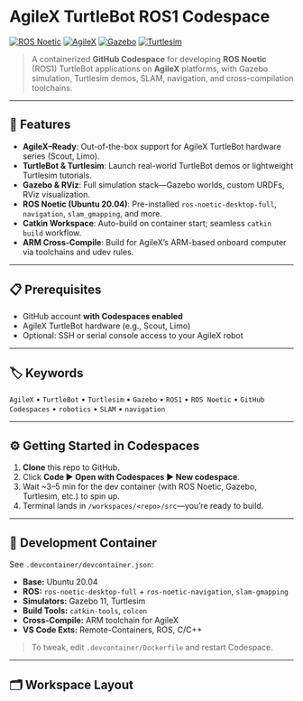 <!--
<meta name="keywords" content="AgileX, TurtleBot, Turtlesim, Gazebo, ROS1, Codespaces, ROS Noetic, robotics, navigation, SLAM, catkin"/>
-->

# AgileX TurtleBot ROS1 Codespace

[![ROS Noetic](https://img.shields.io/badge/ROS-Noetic-blue)](#) [![AgileX](https://img.shields.io/badge/Platform-AgileX-green)](#) [![Gazebo](https://img.shields.io/badge/Simulator-Gazebo-orange)](#) [![Turtlesim](https://img.shields.io/badge/Simulator-Turtlesim-lightgrey)](#)

> A containerized **GitHub Codespace** for developing **ROS Noetic** (ROS1) TurtleBot applications on **AgileX** platforms, with Gazebo simulation, Turtlesim demos, SLAM, navigation, and cross-compilation toolchains.

---

## 🚀 Features

- **AgileX–Ready**: Out-of-the-box support for AgileX TurtleBot hardware series (Scout, Limo).  
- **TurtleBot & Turtlesim**: Launch real-world TurtleBot demos or lightweight Turtlesim tutorials.  
- **Gazebo & RViz**: Full simulation stack—Gazebo worlds, custom URDFs, RViz visualization.  
- **ROS Noetic (Ubuntu 20.04)**: Pre-installed `ros-noetic-desktop-full`, `navigation`, `slam_gmapping`, and more.  
- **Catkin Workspace**: Auto-build on container start; seamless `catkin build` workflow.  
- **ARM Cross-Compile**: Build for AgileX’s ARM-based onboard computer via toolchains and udev rules.

---

## 📋 Prerequisites

- GitHub account **with Codespaces enabled**  
- AgileX TurtleBot hardware (e.g., Scout, Limo)  
- Optional: SSH or serial console access to your AgileX robot

---

## 🏷️ Keywords

`AgileX` • `TurtleBot` • `Turtlesim` • `Gazebo` • `ROS1` • `ROS Noetic` • `GitHub Codespaces` • `robotics` • `SLAM` • `navigation`

---

## ⚙️ Getting Started in Codespaces

1. **Clone** this repo to GitHub.  
2. Click **Code ▶ Open with Codespaces ▶ New codespace**.  
3. Wait ~3–5 min for the dev container (with ROS Noetic, Gazebo, Turtlesim, etc.) to spin up.  
4. Terminal lands in `/workspaces/<repo>/src`—you’re ready to build.

---

## 🐳 Development Container

See `.devcontainer/devcontainer.json`:

- **Base:** Ubuntu 20.04  
- **ROS:** `ros-noetic-desktop-full` + `ros-noetic-navigation`, `slam-gmapping`  
- **Simulators:** Gazebo 11, Turtlesim  
- **Build Tools:** `catkin-tools`, `colcon`  
- **Cross-Compile:** ARM toolchain for AgileX  
- **VS Code Exts:** Remote-Containers, ROS, C/C++

> To tweak, edit `.devcontainer/Dockerfile` and restart Codespace.

---

## 🗂 Workspace Layout

